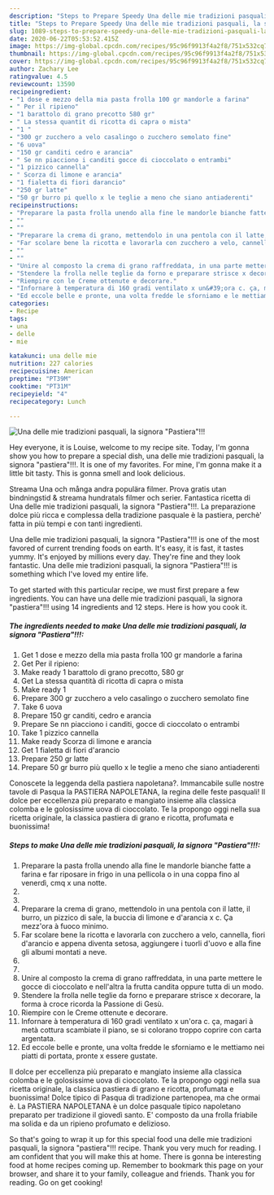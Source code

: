 ```yaml
---
description: "Steps to Prepare Speedy Una delle mie tradizioni pasquali, la signora &amp;#34;Pastiera&amp;#34;!!!"
title: "Steps to Prepare Speedy Una delle mie tradizioni pasquali, la signora &amp;#34;Pastiera&amp;#34;!!!"
slug: 1089-steps-to-prepare-speedy-una-delle-mie-tradizioni-pasquali-la-signora-and-34-pastiera-and-34
date: 2020-06-22T05:53:52.415Z
image: https://img-global.cpcdn.com/recipes/95c96f9913f4a2f8/751x532cq70/una-delle-mie-tradizioni-pasquali-la-signora-pastiera-recipe-main-photo.jpg
thumbnail: https://img-global.cpcdn.com/recipes/95c96f9913f4a2f8/751x532cq70/una-delle-mie-tradizioni-pasquali-la-signora-pastiera-recipe-main-photo.jpg
cover: https://img-global.cpcdn.com/recipes/95c96f9913f4a2f8/751x532cq70/una-delle-mie-tradizioni-pasquali-la-signora-pastiera-recipe-main-photo.jpg
author: Zachary Lee
ratingvalue: 4.5
reviewcount: 13590
recipeingredient:
- "1 dose e mezzo della mia pasta frolla 100 gr mandorle a farina"
- " Per il ripieno"
- "1 barattolo di grano precotto 580 gr"
- " La stessa quantit di ricotta di capra o mista"
- "1 "
- "300 gr zucchero a velo casalingo o zucchero semolato fine"
- "6 uova"
- "150 gr canditi cedro e arancia"
- " Se nn piacciono i canditi gocce di cioccolato o entrambi"
- "1 pizzico cannella"
- " Scorza di limone e arancia"
- "1 fialetta di fiori darancio"
- "250 gr latte"
- "50 gr burro pi quello x le teglie a meno che siano antiaderenti"
recipeinstructions:
- "Preparare la pasta frolla unendo alla fine le mandorle bianche fatte a farina e far riposare in frigo in una pellicola o in una coppa fino al venerdì, cmq x una notte."
- ""
- ""
- "Preparare la crema di grano, mettendolo in una pentola con il latte, il burro, un pizzico di sale, la buccia di limone e d&#39;arancia x c. Ça mezz&#39;ora à fuoco minimo."
- "Far scolare bene la ricotta e lavorarla con zucchero a velo, cannella, fiori d&#39;arancio e appena diventa setosa, aggiungere i tuorli d&#39;uovo e alla fine gli albumi montati a neve."
- ""
- ""
- "Unire al composto la crema di grano raffreddata, in una parte mettere le gocce di cioccolato e nell&#39;altra la frutta candita oppure tutta di un modo."
- "Stendere la frolla nelle teglie da forno e preparare strisce x decorare, la forma à croce ricorda la Passione di Gesù."
- "Riempire con le Creme ottenute e decorare."
- "Infornare à temperatura di 160 gradi ventilato x un&#39;ora c. ça, magari à metà cottura scambiate il piano, se si colorano troppo coprire con carta argentata."
- "Ed eccole belle e pronte, una volta fredde le sforniamo e le mettiamo nei piatti di portata, pronte x essere gustate."
categories:
- Recipe
tags:
- una
- delle
- mie

katakunci: una delle mie 
nutrition: 227 calories
recipecuisine: American
preptime: "PT39M"
cooktime: "PT31M"
recipeyield: "4"
recipecategory: Lunch

---
```



![Una delle mie tradizioni pasquali, la signora &#34;Pastiera&#34;!!!](https://img-global.cpcdn.com/recipes/95c96f9913f4a2f8/751x532cq70/una-delle-mie-tradizioni-pasquali-la-signora-pastiera-recipe-main-photo.jpg)

Hey everyone, it is Louise, welcome to my recipe site. Today, I'm gonna show you how to prepare a special dish, una delle mie tradizioni pasquali, la signora &#34;pastiera&#34;!!!. It is one of my favorites. For mine, I'm gonna make it a little bit tasty. This is gonna smell and look delicious.

Streama Una och många andra populära filmer. Prova gratis utan bindningstid &amp; streama hundratals filmer och serier. Fantastica ricetta di Una delle mie tradizioni pasquali, la signora &#34;Pastiera&#34;!!!. La preparazione dolce più ricca e complessa della tradizione pasquale è la pastiera, perchè&#39; fatta in più tempi e con tanti ingredienti.

Una delle mie tradizioni pasquali, la signora &#34;Pastiera&#34;!!! is one of the most favored of current trending foods on earth. It's easy, it is fast, it tastes yummy. It's enjoyed by millions every day. They're fine and they look fantastic. Una delle mie tradizioni pasquali, la signora &#34;Pastiera&#34;!!! is something which I've loved my entire life.


To get started with this particular recipe, we must first prepare a few ingredients. You can have una delle mie tradizioni pasquali, la signora &#34;pastiera&#34;!!! using 14 ingredients and 12 steps. Here is how you cook it.

<!--inarticleads1-->

##### The ingredients needed to make Una delle mie tradizioni pasquali, la signora &#34;Pastiera&#34;!!!:

1. Get 1 dose e mezzo della mia pasta frolla 100 gr mandorle a farina
1. Get  Per il ripieno:
1. Make ready 1 barattolo di grano precotto, 580 gr
1. Get  La stessa quantità di ricotta di capra o mista
1. Make ready 1 
1. Prepare 300 gr zucchero a velo casalingo o zucchero semolato fine
1. Take 6 uova
1. Prepare 150 gr canditi, cedro e arancia
1. Prepare  Se nn piacciono i canditi, gocce di cioccolato o entrambi
1. Take 1 pizzico cannella
1. Make ready  Scorza di limone e arancia
1. Get 1 fialetta di fiori d&#39;arancio
1. Prepare 250 gr latte
1. Prepare 50 gr burro più quello x le teglie a meno che siano antiaderenti


Conoscete la leggenda della pastiera napoletana?. Immancabile sulle nostre tavole di Pasqua la PASTIERA NAPOLETANA, la regina delle feste pasquali! Il dolce per eccellenza più preparato e mangiato insieme alla classica colomba e le golosissime uova di cioccolato. Te la propongo oggi nella sua ricetta originale, la classica pastiera di grano e ricotta, profumata e buonissima! 

<!--inarticleads2-->

##### Steps to make Una delle mie tradizioni pasquali, la signora &#34;Pastiera&#34;!!!:

1. Preparare la pasta frolla unendo alla fine le mandorle bianche fatte a farina e far riposare in frigo in una pellicola o in una coppa fino al venerdì, cmq x una notte.
1. 
1. 
1. Preparare la crema di grano, mettendolo in una pentola con il latte, il burro, un pizzico di sale, la buccia di limone e d&#39;arancia x c. Ça mezz&#39;ora à fuoco minimo.
1. Far scolare bene la ricotta e lavorarla con zucchero a velo, cannella, fiori d&#39;arancio e appena diventa setosa, aggiungere i tuorli d&#39;uovo e alla fine gli albumi montati a neve.
1. 
1. 
1. Unire al composto la crema di grano raffreddata, in una parte mettere le gocce di cioccolato e nell&#39;altra la frutta candita oppure tutta di un modo.
1. Stendere la frolla nelle teglie da forno e preparare strisce x decorare, la forma à croce ricorda la Passione di Gesù.
1. Riempire con le Creme ottenute e decorare.
1. Infornare à temperatura di 160 gradi ventilato x un&#39;ora c. ça, magari à metà cottura scambiate il piano, se si colorano troppo coprire con carta argentata.
1. Ed eccole belle e pronte, una volta fredde le sforniamo e le mettiamo nei piatti di portata, pronte x essere gustate.


Il dolce per eccellenza più preparato e mangiato insieme alla classica colomba e le golosissime uova di cioccolato. Te la propongo oggi nella sua ricetta originale, la classica pastiera di grano e ricotta, profumata e buonissima! Dolce tipico di Pasqua di tradizione partenopea, ma che ormai è. La PASTIERA NAPOLETANA è un dolce pasquale tipico napoletano preparato per tradizione il giovedì santo. E&#39; composto da una frolla friabile ma solida e da un ripieno profumato e delizioso. 

So that's going to wrap it up for this special food una delle mie tradizioni pasquali, la signora &#34;pastiera&#34;!!! recipe. Thank you very much for reading. I am confident that you will make this at home. There is gonna be interesting food at home recipes coming up. Remember to bookmark this page on your browser, and share it to your family, colleague and friends. Thank you for reading. Go on get cooking!
